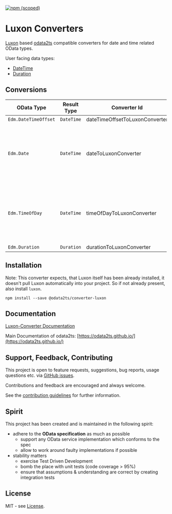 [![npm (scoped)](https://img.shields.io/npm/v/@odata2ts/converter-luxon?style=for-the-badge)](https://www.npmjs.com/package/@odata2ts/converter-luxon)

# Luxon Converters

[Luxon](https://moment.github.io/luxon) based [odata2ts](https://github.com/odata2ts/odata2ts) compatible converters for date and time related OData types.

User facing data types:

- [DateTime](https://moment.github.io/luxon/api-docs/index.html#datetime)
- [Duration](https://moment.github.io/luxon/api-docs/index.html#duration)

## Conversions

| OData Type           | Result Type | Converter Id                   | Description                                                                     |
| -------------------- | ----------- | ------------------------------ | ------------------------------------------------------------------------------- |
| `Edm.DateTimeOffset` | `DateTime`  | dateTimeOffsetToLuxonConverter |                                                                                 |
| `Edm.Date`           | `DateTime`  | dateToLuxonConverter           | Luxon's DateTime will still have the time part, which should be ignored by user |
| `Edm.TimeOfDay`      | `DateTime`  | timeOfDayToLuxonConverter      | Luxon's DateTime will still have the date part, which should be ignored by user |
| `Edm.Duration`       | `Duration`  | durationToLuxonConverter       |                                                                                 |

## Installation

Note: This converter expects, that Luxon itself has been already installed,
it doesn't pull Luxon automatically into your project. So if not already present, also install `luxon`.

```
npm install --save @odata2ts/converter-luxon
```

## Documentation

[Luxon-Converter Documentation](https://odata2ts.github.io/docs/generator/converters/luxon-converter)

Main Documentation of odata2ts: [https://odata2ts.github.io/](https://odata2ts.github.io/)

## Support, Feedback, Contributing

This project is open to feature requests, suggestions, bug reports, usage questions etc.
via [GitHub issues](https://github.com/odata2ts/converter/issues).

Contributions and feedback are encouraged and always welcome.

See the [contribution guidelines](https://github.com/odata2ts/converter/blob/main/CONTRIBUTING.md) for further information.

## Spirit

This project has been created and is maintained in the following spirit:

- adhere to the **OData specification** as much as possible
  - support any OData service implementation which conforms to the spec
  - allow to work around faulty implementations if possible
- stability matters
  - exercise Test Driven Development
  - bomb the place with unit tests (code coverage > 95%)
  - ensure that assumptions & understanding are correct by creating integration tests

## License

MIT - see [License](./LICENSE).
